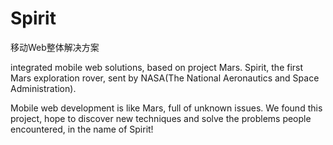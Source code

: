 Spirit
======

移动Web整体解决方案

integrated mobile web solutions, based on project Mars. Spirit, the first Mars exploration rover, sent by NASA(The National Aeronautics and Space Administration).

Mobile web development is like Mars, full of unknown issues. We found this project, hope to discover new techniques and solve the problems people encountered, in the name of Spirit!